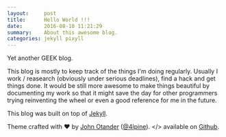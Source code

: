 ```yaml
---
layout:     post
title:      Hello World !!!
date:       2016-08-10 11:21:29
summary:    About this awesome blog.
categories: jekyll pixyll
---
```


Yet another GEEK blog.

This blog is mostly to keep track of the things I'm doing regularly. Usually I work / reasearch (obviously under serious deadlines), find a hack and get things done. It would be still more awesome to make things beautiful by documenting my work so that it might save the day for other programmers trying reinventing the wheel or even a good reference for me in the future. 

This blog was built on top of [Jekyll](https://jekyllrb.com/).

Theme crafted with &hearts; by <a href="http://johnotander.com">John Otander</a> (<a href="https://twitter.com/4lpine">@4lpine</a>). &lt;/&gt; available on <a href="https://github.com/johnotander/pixyll">Github</a>.
